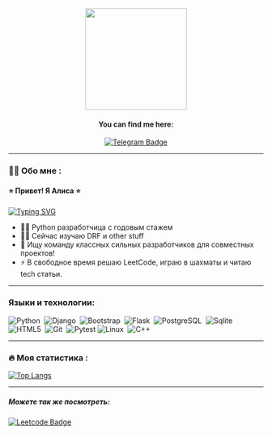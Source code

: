 
<div id="header" align="center">
  <img src="https://flomaster.club/uploads/posts/2023-01/1673573518_flomaster-club-p-kot-za-kompyuterom-risunok-oboi-10.jpg" width=200>
</div>

<div id="header" align="center">
  <h4> You can find me here: </h4>
    <a href="https://t.me/gold_1618">
        <img src="https://img.shields.io/badge/Telegram-0088cc?style=flat&logo=telegram&logoColor=white"
        alt="Telegram Badge"/>
    </a>
</div>

---
### :woman_technologist: Обо мне :
#### ⭐ Привет! Я Алиса ⭐
[![Typing SVG](https://readme-typing-svg.herokuapp.com?color=%2336BCF7&lines=Computer+science+student)](https://git.io/typing-svg)

- 👩‍💻 Python разработчица с годовым стажем
- ✍🏻 Сейчас изучаю DRF и other stuff
- 👯 Ищу команду классных сильных разработчиков для совместных проектов!
- :zap: В свободное время решаю LeetCode, играю в шахматы и читаю tech статьи.

---

### Языки и технологии:
<div>
    <img src="https://img.shields.io/badge/python-3670A0?style=flat&logo=python&logoColor=ffdd54" title="Python" alt="Python"/>&nbsp;
    <img src="https://img.shields.io/badge/django-%23092E20.svg?style=flat&logo=django&logoColor=white" title="Django" alt="Django"/>&nbsp; 
    <img src="https://img.shields.io/badge/Bootstrap-%23563D7C.svg?style=flat&logo=bootstrap&logoColor=white" title="Bootstrap" alt="Bootstrap"/>&nbsp;
    <img src="https://img.shields.io/badge/Flask-%23000.svg?style=flat&logo=flask&logoColor=white" title="Flask" alt="Flask"/>&nbsp;
    <img src="https://img.shields.io/badge/PostgreSQL-%23316192.svg?style=flat&logo=postgresql&logoColor=white" title="PostgreSQL" alt="PostgreSQL"/>&nbsp;
    <img src= "https://img.shields.io/badge/sqlite-%2307405e.svg?style=flat&logo=sqlite&logoColor=white" title="Sqlite3" alt="Sqlite"/>&nbsp;
    <img src="https://img.shields.io/badge/HTML5-%23E34F26.svg?style=flat&logo=html5&logoColor=white" title="HTML5" alt="HTML5"/>&nbsp;
    <img src="https://img.shields.io/badge/git-%23F05033.svg?style=flat&logo=git&logoColor=white" title="Git" alt="Git"/>&nbsp;
    <img src="https://img.shields.io/badge/-Pytest-0A9EDC?logo=pytest&logoColor=white" title="Pytest">
    <img src="https://img.shields.io/badge/Linux-FCC624?style=flat&logo=linux&logoColor=black" title="Linux" alt="Linux"/>&nbsp;
    <img src="https://img.shields.io/badge/c++-%2300599C.svg?style=flat&logo=c%2B%2B&logoColor=white" title="C++" alt="C++"/>&nbsp;
</div>

---

### :fire: Моя статистика :

[![Top Langs](https://github-readme-stats.vercel.app/api/top-langs/?username=toth3m00n&layout=compact&theme=vision-friendly-transparent)](https://github.com/anuraghazra/github-readme-stats)

---

##### Можете так же посмотреть: 
<div>
    <a href="https://leetcode.com/Yellow-2/">
        <img src="https://img.shields.io/badge/LeetCode-000000?style=flat&logo=LeetCode&logoColor=#d16c06"
        alt="Leetcode Badge"/>
    </a>
</div>

<!--
**toth3m00n/toth3m00n** is a ✨ _special_ ✨ repository because its `README.md` (this file) appears on your GitHub profile.

Here are some ideas to get you started:

- 🔭 I’m currently working on ...
- 🌱 I’m currently learning ...
- 👯 I’m looking to collaborate on ...
- 🤔 I’m looking for help with ...
- 💬 Ask me about ...
- 📫 How to reach me: ...
- 😄 Pronouns: ...
- ⚡ Fun fact: ...
-->
